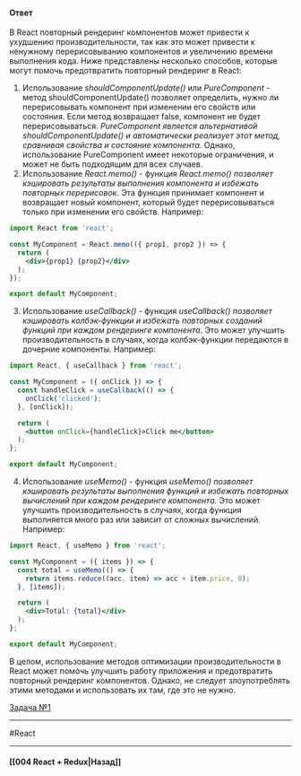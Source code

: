 #### Ответ

В React повторный рендеринг компонентов может привести к ухудшению производительности, так как это может привести к ненужному перерисовыванию компонентов и увеличению времени выполнения кода. Ниже представлены несколько способов, которые могут помочь предотвратить повторный рендеринг в React:

1. Использование *shouldComponentUpdate()* или *PureComponent* - метод shouldComponentUpdate() позволяет определить, нужно ли перерисовывать компонент при изменении его свойств или состояния. Если метод возвращает false, компонент не будет перерисовываться. *PureComponent является альтернативой shouldComponentUpdate() и автоматически реализует этот метод, сравнивая свойства и состояние компонента.* Однако, использование PureComponent имеет некоторые ограничения, и может не быть подходящим для всех случаев.
2. Использование *React.memo()* - функция *React.memo() позволяет кэшировать результаты выполнения компонента и избежать повторных перерисовок*. Эта функция принимает компонент и возвращает новый компонент, который будет перерисовываться только при изменении его свойств. Например:

```jsx
import React from 'react';

const MyComponent = React.memo(({ prop1, prop2 }) => {
  return (
    <div>{prop1} {prop2}</div>
  );
});

export default MyComponent;
```

3. Использование *useCallback()* - функция *useCallback() позволяет кэшировать колбэк-функции и избежать повторных созданий функций при каждом рендеринге компонента*. Это может улучшить производительность в случаях, когда колбэк-функции передаются в дочерние компоненты. Например:

```jsx
import React, { useCallback } from 'react';

const MyComponent = ({ onClick }) => {
  const handleClick = useCallback(() => {
    onClick('clicked');
  }, [onClick]);

  return (
    <button onClick={handleClick}>Click me</button>
  );
};

export default MyComponent;
```

4. Использование *useMemo()* - функция *useMemo() позволяет кэшировать результаты выполнения функций и избежать повторных вычислений при каждом рендеринге компонента.* Это может улучшить производительность в случаях, когда функция выполняется много раз или зависит от сложных вычислений. Например:

```jsx
import React, { useMemo } from 'react';

const MyComponent = ({ items }) => {
  const total = useMemo(() => {
    return items.reduce((acc, item) => acc + item.price, 0);
  }, [items]);

  return (
    <div>Total: {total}</div>
  );
};

export default MyComponent;
```

В целом, использование методов оптимизации производительности в React может помочь улучшить работу приложения и предотвратить повторный рендеринг компонентов. Однако, не следует злоупотреблять этими методами и использовать их там, где это не нужно.

[Задача №1](https://codesandbox.io/s/react-senior-rerender-nfdgns)

____
#React

____

#### [[004 React + Redux|Назад]]